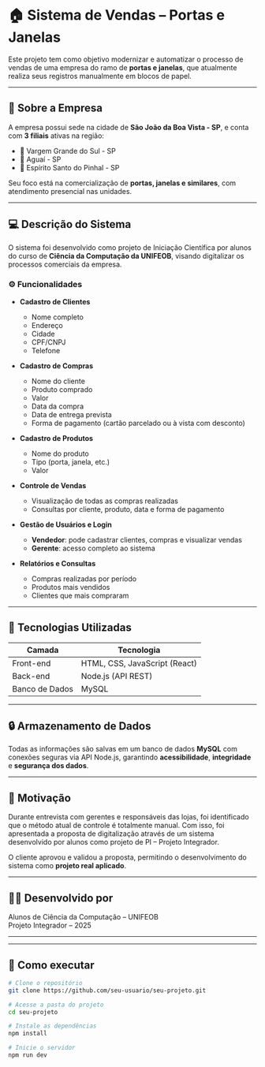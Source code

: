 # 🏠 Sistema de Vendas – Portas e Janelas

Este projeto tem como objetivo modernizar e automatizar o processo de vendas de uma empresa do ramo de **portas e janelas**, que atualmente realiza seus registros manualmente em blocos de papel.

---

## 🏢 Sobre a Empresa

A empresa possui sede na cidade de **São João da Boa Vista - SP**, e conta com **3 filiais** ativas na região:

- 📍 Vargem Grande do Sul - SP  
- 📍 Aguaí - SP  
- 📍 Espírito Santo do Pinhal - SP  

Seu foco está na comercialização de **portas, janelas e similares**, com atendimento presencial nas unidades.

---

## 💻 Descrição do Sistema

O sistema foi desenvolvido como projeto de Iniciação Científica por alunos do curso de **Ciência da Computação da UNIFEOB**, visando digitalizar os processos comerciais da empresa.

### ⚙️ Funcionalidades

- **Cadastro de Clientes**
  - Nome completo
  - Endereço
  - Cidade
  - CPF/CNPJ
  - Telefone

- **Cadastro de Compras**
  - Nome do cliente
  - Produto comprado
  - Valor
  - Data da compra
  - Data de entrega prevista
  - Forma de pagamento (cartão parcelado ou à vista com desconto)

- **Cadastro de Produtos**
  - Nome do produto
  - Tipo (porta, janela, etc.)
  - Valor

- **Controle de Vendas**
  - Visualização de todas as compras realizadas
  - Consultas por cliente, produto, data e forma de pagamento

- **Gestão de Usuários e Login**
  - **Vendedor**: pode cadastrar clientes, compras e visualizar vendas
  - **Gerente**: acesso completo ao sistema

- **Relatórios e Consultas**
  - Compras realizadas por período
  - Produtos mais vendidos
  - Clientes que mais compraram

---

## 🧱 Tecnologias Utilizadas

| Camada     | Tecnologia                       |
|------------|----------------------------------|
| Front-end  | HTML, CSS, JavaScript (React)    |
| Back-end   | Node.js (API REST)               |
| Banco de Dados | MySQL                        |

---

## 🔒 Armazenamento de Dados

Todas as informações são salvas em um banco de dados **MySQL** com conexões seguras via API Node.js, garantindo **acessibilidade**, **integridade** e **segurança dos dados**.

---

## 🎯 Motivação

Durante entrevista com gerentes e responsáveis das lojas, foi identificado que o método atual de controle é totalmente manual. Com isso, foi apresentada a proposta de digitalização através de um sistema desenvolvido por alunos como projeto de PI – Projeto Integrador.

O cliente aprovou e validou a proposta, permitindo o desenvolvimento do sistema como **projeto real aplicado**.

---

## 👨‍💻 Desenvolvido por

Alunos de Ciência da Computação – UNIFEOB  
Projeto Integrador – 2025

---

---

## 🚀 Como executar

```bash
# Clone o repositório
git clone https://github.com/seu-usuario/seu-projeto.git

# Acesse a pasta do projeto
cd seu-projeto

# Instale as dependências
npm install

# Inicie o servidor
npm run dev

 
